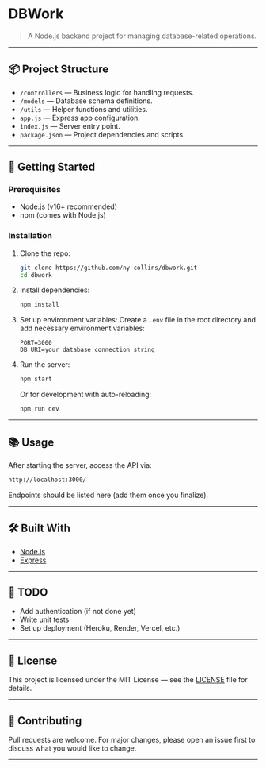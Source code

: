 
# DBWork

> A Node.js backend project for managing database-related operations.

---

## 📦 Project Structure

- `/controllers` — Business logic for handling requests.
- `/models` — Database schema definitions.
- `/utils` — Helper functions and utilities.
- `app.js` — Express app configuration.
- `index.js` — Server entry point.
- `package.json` — Project dependencies and scripts.

---

## 🚀 Getting Started

### Prerequisites
- Node.js (v16+ recommended)
- npm (comes with Node.js)

### Installation

1. Clone the repo:
   ```bash
   git clone https://github.com/ny-collins/dbwork.git
   cd dbwork
   ```

2. Install dependencies:
   ```bash
   npm install
   ```

3. Set up environment variables:
   Create a `.env` file in the root directory and add necessary environment variables:
   ```env
   PORT=3000
   DB_URI=your_database_connection_string
   ```

4. Run the server:
   ```bash
   npm start
   ```

   Or for development with auto-reloading:
   ```bash
   npm run dev
   ```

---

## 📚 Usage

After starting the server, access the API via:

```bash
http://localhost:3000/
```

Endpoints should be listed here (add them once you finalize).

---

## 🛠️ Built With

- [Node.js](https://nodejs.org/)
- [Express](https://expressjs.com/)

---

## 🧹 TODO

- Add authentication (if not done yet)
- Write unit tests
- Set up deployment (Heroku, Render, Vercel, etc.)

---

## 📄 License

This project is licensed under the MIT License — see the [LICENSE](LICENSE) file for details.

---

## 🤝 Contributing

Pull requests are welcome. For major changes, please open an issue first to discuss what you would like to change.

---

